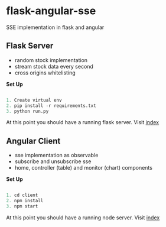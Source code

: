 # flask-angular-sse
SSE implementation in flask and angular


## Flask Server

- random stock implementation
- stream stock data every second
- cross origins whitelisting 

**Set Up**

```python

1. Create virtual env
2. pip install -r requirements.txt
3. python run.py

```

At this point you should have a running flask server. Visit [index](http://localhost:5000)


## Angular Client

- sse implementation as observable
- subscribe and unsubscribe sse
- home, controller (table) and monitor (chart) components

**Set Up**

```javascript

1. cd client
2. npm install
3. npm start

```

At this point you should have a running node server. Visit [index](http://localhost:4200)
